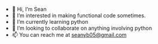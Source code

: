 - 👋 Hi, I’m Sean
- 👀 I’m interested in making functional code sometimes.
- 🌱 I’m currently learning python
- 💞️ I’m looking to collaborate on anything involving python
- 📫 You can reach me at seanyb05@gmail.com

<!---
seanyb05/seanyb05 is a ✨ special ✨ repository because its `README.md` (this file) appears on your GitHub profile.
You can click the Preview link to take a look at your changes.
--->
